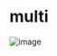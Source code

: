 # multi

![image](https://user-images.githubusercontent.com/8739778/168479265-33489a2e-1c1e-4579-8853-ea1a929ad4c4.png)
